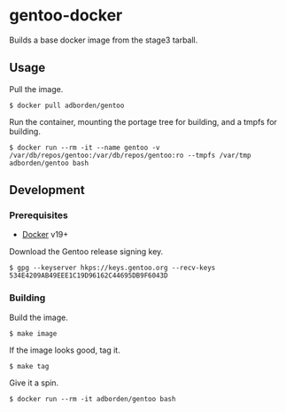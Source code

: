 # gentoo-docker

Builds a base docker image from the stage3 tarball.

## Usage

Pull the image.

    $ docker pull adborden/gentoo

Run the container, mounting the portage tree for building, and a tmpfs for
building.

    $ docker run --rm -it --name gentoo -v /var/db/repos/gentoo:/var/db/repos/gentoo:ro --tmpfs /var/tmp adborden/gentoo bash


## Development


### Prerequisites

- [Docker](https://docs.docker.com/) v19+

Download the Gentoo release signing key.

    $ gpg --keyserver hkps://keys.gentoo.org --recv-keys 534E4209AB49EEE1C19D96162C44695DB9F6043D


### Building

Build the image.

    $ make image

If the image looks good, tag it.

    $ make tag

Give it a spin.

    $ docker run --rm -it adborden/gentoo bash
